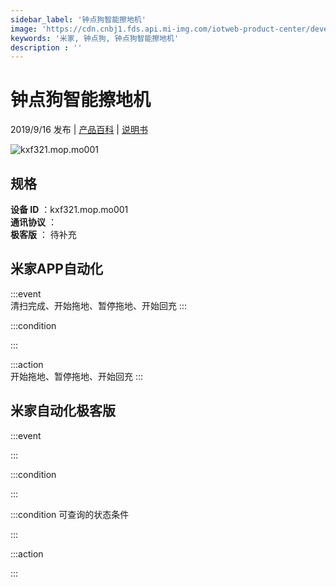 ```yaml
---
sidebar_label: '钟点狗智能擦地机'
image: 'https://cdn.cnbj1.fds.api.mi-img.com/iotweb-product-center/developer_1566019994959Au5XmEjE.png?GalaxyAccessKeyId=AKVGLQWBOVIRQ3XLEW&Expires=9223372036854775807&Signature=IaXl2HcOYge17+5PlDXW6CktqxY='
keywords: '米家, 钟点狗, 钟点狗智能擦地机'
description : ''
---
```

# 钟点狗智能擦地机

2019/9/16 发布 | [产品百科](https://home.mi.com/webapp/content/baike/product/index.html?model=kxf321.mop.mo001/) | [说明书](https://home.mi.com/views/introduction.html?model=kxf321.mop.mo001&region=cn)

![kxf321.mop.mo001](https://cdn.cnbj1.fds.api.mi-img.com/iotweb-product-center/developer_1566019994959Au5XmEjE.png?GalaxyAccessKeyId=AKVGLQWBOVIRQ3XLEW&Expires=9223372036854775807&Signature=IaXl2HcOYge17+5PlDXW6CktqxY=)

## 规格  
> 
**设备 ID** ：kxf321.mop.mo001  
**通讯协议** ：  
**极客版**  ： 待补充 


## 米家APP自动化  

:::event  
清扫完成、开始拖地、暂停拖地、开始回充
:::

:::condition  

:::

:::action   
开始拖地、暂停拖地、开始回充
:::

## 米家自动化极客版  

:::event  

:::

:::condition  

:::

:::condition 可查询的状态条件  

:::

:::action  

:::

        
